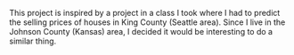 This project is inspired by a project in a class I took where I had to predict the selling prices of houses in King County (Seattle area). Since I live in the Johnson County (Kansas) area, I decided it would be interesting to do a similar thing.
